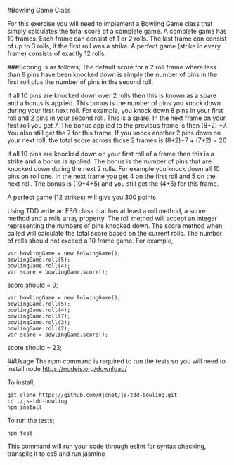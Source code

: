 #Bowling Game Class

For this exercise you will need to implement a Bowling Game class that simply calculates the total score of a complete game. A complete game has 10 frames. Each frame can consist of 1 or 2 rolls. The last frame can consist of up to 3 rolls, if the first roll was a strike. A perfect game (strike in every frame) consists of exactly 12 rolls.

###Scoring is as follows;
The default score for a 2 roll frame where less than 9 pins have been knocked down is simply the number of pins in the first roll plus the number of pins in the second roll.

If all 10 pins are knocked down over 2 rolls then this is known as a spare and a bonus is applied. This bonus is the number of pins you knock down during your first next roll. For example, you knock down 8 pins in your first roll and 2 pins in your second roll. This is a spare. In the next frame on your first roll you get 7. The bonus applied to the previous frame is then (8+2) +7. You also still get the 7 for this frame. If you knock another 2 pins down on your next roll, the total score across those 2 frames is (8+2)+7 + (7+2) = 26

If all 10 pins are knocked down on your first roll of a frame then this is a strike and a bonus is applied. The bonus is the number of pins that are knocked down during the next 2 rolls. For example you knock down all 10 pins on roll one. In the next frame you get 4 on the first roll and 5 on the next roll. The bonus is (10+4+5) and you still get the (4+5) for this frame.

A perfect game (12 strikes) will give you 300 points

Using TDD write an ES6 class that has at least a roll method, a score method and a rolls array property. The roll method will accept an integer representing the numbers of pins knocked down. The score method when called will calculate the total score based on the current rolls. The number of rolls should not exceed a 10 frame game. For example,

```
var bowlingGame = new BolwingGame();
bowlingGame.roll(5);
bowlingGame.roll(4);
var score = bowlingGame.score();
```
score should = 9;
```
var bowlingGame = new BolwingGame();
bowlingGame.roll(5);
bowlingGame.roll(4);
bowlingGame.roll(7);
bowlingGame.roll(3);
bowlingGame.roll(2);
var score = bowlingGame.score();
```
score should = 23;

##Usage
The npm command is required to run the tests so you will need to install node <https://nodejs.org/download/>

To install;
```
git clone https://github.com/djcnet/js-tdd-bowling.git
cd ./js-tdd-bowling
npm install
```

To run the tests;
```
npm test
```
This command will run your code through eslint for syntax checking, transpile it to es5 and run jasmine